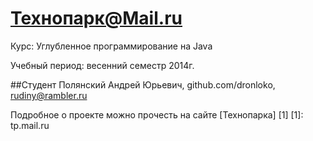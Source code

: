 Технопарк@Mail.ru
============
Курс: Углубленное программирование на Java

Учебный период: весенний семестр 2014г.

##Студент
Полянский Андрей Юрьевич, github.com/dronloko, rudiny@rambler.ru

Подробное о проекте можно прочесть на сайте [Технопарка] [1]
[1]: tp.mail.ru
